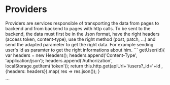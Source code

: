 # Providers

Providers are services responsible of transporting the data from pages to backend and from backend to pages with http calls. 
To be sent to the backend, the data must first be in the Json format, have the right headers (access token, content-type), 
use the right method (post, patch, ...) and send the adapted parameter  to get the right data. For example sending user's id as 
paramter to get the right informations about him.
´´´
 getUser(id){
	var headers = new Headers();
	headers.append('Content-Type', 'application/json');
	headers.append('Authorization', localStorage.getItem('token'));
	return this.http.get(apiUrl+'/users?_id='+id , {headers: headers}).map( res => res.json());
  }  
  
´´´
